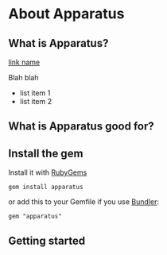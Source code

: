 # About Apparatus #

## What is Apparatus? ##

[link name](http://example.org)

Blah blah

 * list item 1
 * list item 2

## What is Apparatus good for? ##


## Install the gem ##

Install it with [RubyGems](https://rubygems.org/)

    gem install apparatus

or add this to your Gemfile if you use [Bundler](http://gembundler.com/):

    gem "apparatus"

## Getting started ##
